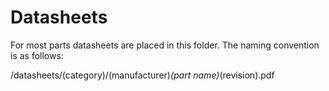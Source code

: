 # Datasheets
For most parts datasheets are placed in this folder. The naming convention is as follows:

/datasheets/(category)/(manufacturer)_(part name)_(revision).pdf
